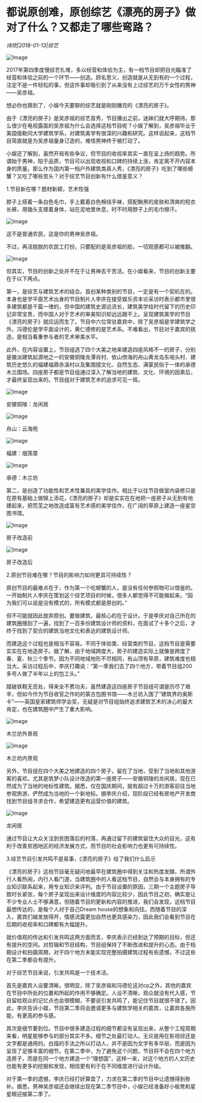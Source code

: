 # 都说原创难，原创综艺《漂亮的房子》做对了什么？又都走了哪些弯路？

*诗欣|2018-01-13|综艺*

![Image](http://p3.pstatp.com/large/5933000325578557a35e)

2017年第四季度慢综艺扎堆，多以经营和体验为主，有一档节目却把目光瞄准了经营和体验之前的一个环节——创造。顾名思义，创造就是从无到有的一个过程，注定不是一件轻松的事，但这件事却吸引到了从来没有上过综艺的万千女性的男神——吴彦祖。

想必你也猜到了，小娱今天要聊的综艺就是刚刚播完的《漂亮的房子》。

由于《漂亮的房子》是吴彦祖的综艺首秀，节目播出之前，迷妹们就大呼期待。那么很少在电视露面的吴彦祖为什么会选择这档节目呢？小娱了解到，吴彦祖毕业于美国俄勒冈大学建筑学系，对建筑美学有很深的兴趣和研究。这样说起来，这档节目简直就是为吴彦祖量身订造的，难怪男神终于被打动了。

小娱还了解到，虽然开局有些争议，但节目的收视率其实一直在呈上扬的趋势。所谓始于男神，陷于品质，节目可以出现收视和口碑的持续上涨，肯定离不开内容本身的质量。那么作为国内第一档户外建筑类真人秀，《漂亮的房子》吃到了哪些螃蟹？又吃了哪些苦头？对于综艺节目创新有什么借鉴意义？

1.节目新在哪？题材新颖，艺术性强

脖子上搭着一条白色毛巾，手上戴着白色棉线手袜，搭配黝黑的皮肤和清爽的短衣长裤，用锄头支撑着身体，站在泥地里休息，时不时用脖子上的毛巾擦汗。

![Image](http://p2.pstatp.com/large/59350001098b0fd37c6a)

这不是普通农民，这是你的男神吴彦祖。

不过，再活脱脱的农民工打扮，只要配的是吴彦祖的脸，一切观感都可以被推翻。

![Image](http://p3.pstatp.com/large/5934000169f8bb3aa0c3)

但其实，节目的创新之处并不在于让男神去干苦活。在小娱看来，节目的创新主要在于以下两点。

第一，是综艺与建筑艺术的结合。首创某种类别的节目，一定是有一个契机在的。本身也是学平面艺术出身的节目制片人李庆在接受娱乐资本论采访时表示都市里很多建筑都是千篇一律的，但中国的建筑史源远流长，建筑美学给时代留下的历史印记非常宝贵，而中国人对于艺术的审美知识却远远跟不上。呈现建筑美学的节目《漂亮的房子》就应运而生了。节目中六位常驻嘉宾中，除了吴彦祖是学建筑学之外，冯德伦是学平面设计的，黄仁德修的是艺术系。不难看出，节目对于嘉宾的挑选，是相当看重参与者的艺术审美水平。

此外，在内容设置上，节目组选了四个大美之地来建造四座风格不一的房子，分别是徽派建筑起源地之一的安徽铜陵龙潭肖村、依山傍海的舟山黄龙岛东咀头村、建筑历史悠久的福建福鼎赤溪村以及集围猎文化、自然生态、满蒙民俗于一体的承德木兰围场。四座房子都是节目组通过深入了解当地的建筑、文化、环境的因素后，才最终呈现出来的。节目组对于建筑艺术的追求可见一斑。

![Image](http://p1.pstatp.com/large/592f0003a8048ebac2c3)

安徽铜陵：龙闲居

![Image](http://p2.pstatp.com/large/593100036db5264c278f)

舟山：云海苑

![Image](http://p1.pstatp.com/large/593100036db74de8603d)

福建：烟笼厝

![Image](http://p1.pstatp.com/large/59350001098db5a21722)

承德：木兰坊

第二，是创造了功能性和艺术性兼具的美学佳作。相比于以往节目做室内装修只是在原有基础上做锦上添花，《漂亮的房子》却是实实在在地把一座房子从无到有地建起来，把荒芜之地改造成富有艺术感的美学佳作，在广阔的草原上建造一座星空图书馆。

![Image](http://p2.pstatp.com/large/593100036db9f67df40c)

房子改造前

![Image](http://p3.pstatp.com/large/59330003255da06006b9)

房子改造后

2.原创节目难在哪？节目的影响力如何更具可持续性？

原创节目的最难点在于，作为第一个吃螃蟹的人，是没有任何参照物可以借鉴的。一开始制片人李庆在策划这个综艺项目的时候，很多人都觉得不可能做起来。“因为我们可以说是没有模式的，所有模式都是原创的。”

但不可能就因此放弃原创。要做建筑，最核心的在于设计。于是李庆对自己所在的建筑圈搜刮了一遍，找到了一百多份建筑设计师的资料，在面试了十多个之后，才终于找到了契合的建筑当地文化和表达的建筑设计师。

而建造这个过程也是相当不容易。不同于体验类、经营类的节目，这档节目是需要实实在在地造房子。据了解，由于地域跨度大，房子的建造实际上就像是跨度了春、夏、秋三个季节。因为不同地域地形不尽相同，有山顶有草原，建筑难度也相当大。采访过程后中，李庆打趣说：“第一季我们去了四个地方，带着节目组200多号人做了半年以上的包工头。”

踏破铁鞋无觅处，得来全不费功夫，虽然建造这四座房子节目组可谓是历尽了艰辛，但如今作为节目收官之作的的蒙古包图书馆——木兰坊入围了“建筑界的奥斯卡”——英国皇家建筑师学会奖，无疑是对节目组始终追求建筑艺术的决心的最大肯定，也在建筑圈中产生了重大影响。

![Image](http://p3.pstatp.com/large/593500010992c230f60c)

木兰坊外景观

![Image](http://p2.pstatp.com/large/5935000109937a6a0e85)

木兰坊内景观

另外，节目组在四个大美之地建造的四个房子，留在了当地，受到了当地和其他游客的喜欢。尤其是筑梦小队设计改造的第一座房子——安徽铜陵的龙闲居，现在已然成为了当地的地标性建筑。据悉，仅在国庆期间，就有超过十万的游客前往当地参观旅游，俨然成为当地的一个新地标。据李庆介绍，现阶段已经有房地产开发商找到节目组寻求合作，希望建造更有运营价值的建筑。

![Image](http://p2.pstatp.com/large/5935000109916371e5a5)

龙闲居

通过节目让大众关注到贫困落后的村落，再通过留下的建筑留住大众的目光，这有利于改善贫困地区的经济发展方式，而节目的社会影响力也更有可持续性。

3.综艺节目引发共鸣不是易事，《漂亮的房子》给了我们什么启示

《漂亮的房子》这档节目毫无疑问地最早在建筑圈中得到关注和热度发酵。所谓外行人看热闹，内行人看门道，当建筑圈中的人看这档节目，自然会与本身拥有的专业知识联系起来，用专业知识来评判。由于节目设置的原因，三期一个主题房子导致时长紧张，每个房子呈现出来设计维度的内容比较少，因此节目之初，确实是让不少专业人士不够满意。但随着节目的更新和内容的推进，我们会发现，这档节目最想传达的，是每个人对于自己Dream house的想象和向往。而随着节目的深入，嘉宾们越发放得开，情感流露更加自然也更具感染力，因此我们会看到节目在后期的收视率和口碑都有大幅提升。

就价值观的传达和引发共鸣这两方面而言，李庆表示已经到达了预期的目标，但还有提升的空间。对剪辑和节目结构，节目组保持了不断改进和提升的心态。由于档期设计和拍摄周期，对于四个地方未能实现完整拍摄建筑过程有些遗憾，不过这些在第二季都会有提升。

对于综艺节目来说，引发共鸣是一个技术活。

首先是嘉宾人设要清晰。很明显，除了吴彦祖和冯德伦这对cp之外，其他的嘉宾在节目中所处的位置和所起的作用不够确定。人设不清晰，观众就没有代入感，节目留给观众的记忆点也会很模糊，不要说引发共鸣了，能记住节目就很不错了。因此，李庆告诉小娱，节目第二季将会邀请更多与建筑学相关的嘉宾，让嘉宾各施所能，有更高的参与感。

其次是细节要到位。节目中很多建造过程的细节都没有呈现出来，从整个工程周期来看，明星能够参与的部分其实不多。细节之处最打动人。无论是用在影视综还是文字都是通用的。白描的手法之所以打动人，并不是因为文字有多华丽，而是因为呈现了足够丰富的细节。在第二季中，为了避免这个问题，节目将不会在四个地方造房子，而是在同一个地方建造一个“理想国”，这样一来，对这个地方的人文历史也能有更多的挖掘和发现，相信更有利于在不同维度进行设计升级。

对于第一季的遗憾，李庆已经打好算盘了，力求在第二季的节目中让遗憾得到弥补。据悉，男神吴彦祖还会继续出现在第二季节目中，小娱已经准备好小板凳和星星眼迎接第二季了。

